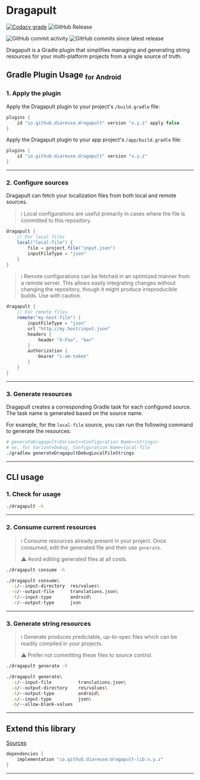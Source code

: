 # Dragapult

[![Codacy grade](https://img.shields.io/codacy/grade/a9f217ff552d4cdfb690e78cb93c20e7)][code-quality]
![GitHub Release](https://img.shields.io/github/v/release/diareuse/dragapult)

![GitHub commit activity](https://img.shields.io/github/commit-activity/y/diareuse/dragapult)
![GitHub commits since latest release](https://img.shields.io/github/commits-since/diareuse/dragapult/latest)

Dragapult is a Gradle plugin that simplifies managing and generating string resources for your multi-platform projects
from a single source of truth.

## Gradle Plugin Usage <sub>for Android</sub>

### 1. Apply the plugin

Apply the Dragapult plugin to your project's `/build.gradle` file:

```groovy
plugins {
    id "io.github.diareuse.dragapult" version "x.y.z" apply false
}
```

Apply the Dragapult plugin to your app project's `/app/build.gradle` file:

```groovy
plugins {
    id "io.github.diareuse.dragapult" version "x.y.z"
}
```

---

### 2. Configure sources

Dragapult can fetch your localization files from both local and remote sources.

> ℹ️ Local configurations are useful primarily in cases where the file is committed to this repository.

```groovy
dragapult {
    // For local files 
    local("local-file") {
        file = project.file("input.json")
        inputFileType = "json"
    }
}
```

> ℹ️ Remote configurations can be fetched in an optimized manner from a remote server. This allows easily integrating
> changes without changing the repository, though it might produce irreproducible builds. Use with caution.

```groovy
dragapult {
    // For remote files
    remote("my-host-file") {
        inputFileType = "json"
        url "http://my.host/input.json"
        headers {
            header "X-Foo", "bar"
        }
        authorization {
            bearer "i-am-token"
        }
    }
}
```

---

### 3. Generate resources

Dragapult creates a corresponding Gradle task for each configured source. The task name is generated based on the source
name.

For example, for the `local-file` source, you can run the following command to generate the resources:

```bash
# generateDragapult<Variant><Configuration Name><Strings>
# ex. for Variant=Debug, Configuration Name=local-file
./gradlew generateDragapultDebugLocalFileStrings
```

---

## CLI usage

### 1. Check for usage

```bash
./dragapult -h
```

---

### 2. Consume current resources

> ℹ️ Consume resources already present in your project. Once consumed, edit the generated file and then use `generate`.
>
> ⚠️ Avoid editing generated files at all costs.

```bash
./dragapult consume -h
```

```bash
./dragapult consume\
  -i/--input-directory  res/values\
  -o/--output-file      translations.json\
  -t/--input-type       android\
  -r/--output-type      json
```

---

### 3. Generate string resources

> ℹ️ Generate produces predictable, up-to-spec files which can be readily compiled in your projects.
>
> ⚠️ Prefer not committing these files to source control.

```bash
./dragapult generate -h
```

```bash
./dragapult generate\
  -i/--input-file          translations.json\
  -o/--output-directory    res/values\
  -t/--output-type         android\
  -s/--input-type          json\
  -b/--allow-blank-values
```

---

## Extend this library

[Sources][dragapult-lib-sources]

```groovy
dependencies {
    implementation "io.github.diareuse:dragapult-lib:x.y.z"
}
```

---

[code-quality]: https://app.codacy.com/gh/diareuse/dragapult/dashboard?utm_source=gh&utm_medium=referral&utm_content=&utm_campaign=Badge_grade

[code-coverage]: https://app.codacy.com/gh/diareuse/dragapult/dashboard?utm_source=gh&utm_medium=referral&utm_content=&utm_campaign=Badge_coverage

[dragapult-lib-sources]: dragapult-lib/src/main/java/app/dragapult